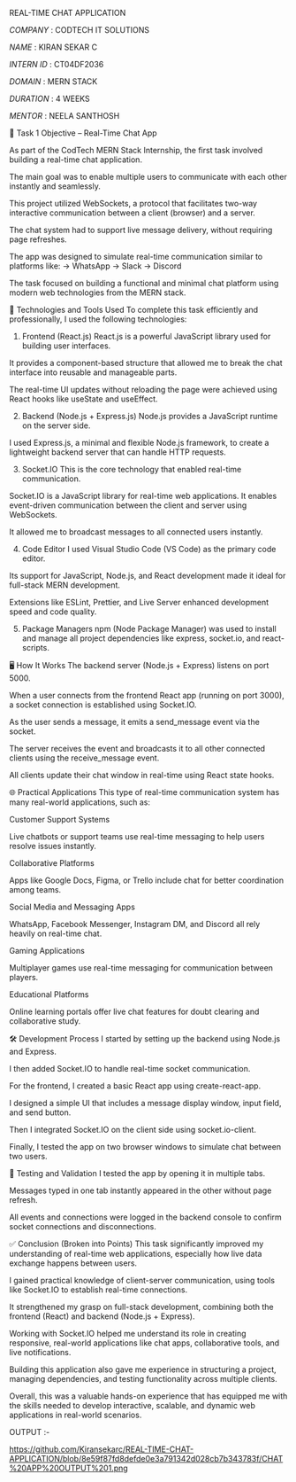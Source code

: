 REAL-TIME CHAT APPLICATION

*COMPANY* : CODTECH IT SOLUTIONS

*NAME* : KIRAN SEKAR C

*INTERN ID* : CT04DF2036

*DOMAIN* : MERN STACK

*DURATION* : 4 WEEKS

*MENTOR* : NEELA SANTHOSH


📌 Task 1 Objective – Real-Time Chat App

As part of the CodTech MERN Stack Internship, the first task involved building a real-time chat application.

The main goal was to enable multiple users to communicate with each other instantly and seamlessly.

This project utilized WebSockets, a protocol that facilitates two-way interactive communication between a client (browser) and a server.

The chat system had to support live message delivery, without requiring page refreshes.

The app was designed to simulate real-time communication similar to platforms like:
-> WhatsApp
-> Slack
-> Discord

The task focused on building a functional and minimal chat platform using modern web technologies from the MERN stack.

🧰 Technologies and Tools Used
To complete this task efficiently and professionally, I used the following technologies:

1. Frontend (React.js)
React.js is a powerful JavaScript library used for building user interfaces.

It provides a component-based structure that allowed me to break the chat interface into reusable and manageable parts.

The real-time UI updates without reloading the page were achieved using React hooks like useState and useEffect.

2. Backend (Node.js + Express.js)
Node.js provides a JavaScript runtime on the server side.

I used Express.js, a minimal and flexible Node.js framework, to create a lightweight backend server that can handle HTTP requests.

3. Socket.IO
This is the core technology that enabled real-time communication.

Socket.IO is a JavaScript library for real-time web applications. It enables event-driven communication between the client and server using WebSockets.

It allowed me to broadcast messages to all connected users instantly.

4. Code Editor
I used Visual Studio Code (VS Code) as the primary code editor.

Its support for JavaScript, Node.js, and React development made it ideal for full-stack MERN development.

Extensions like ESLint, Prettier, and Live Server enhanced development speed and code quality.

5. Package Managers
npm (Node Package Manager) was used to install and manage all project dependencies like express, socket.io, and react-scripts.

🖥️ How It Works
The backend server (Node.js + Express) listens on port 5000.

When a user connects from the frontend React app (running on port 3000), a socket connection is established using Socket.IO.

As the user sends a message, it emits a send_message event via the socket.

The server receives the event and broadcasts it to all other connected clients using the receive_message event.

All clients update their chat window in real-time using React state hooks.

🌐 Practical Applications
This type of real-time communication system has many real-world applications, such as:

Customer Support Systems

Live chatbots or support teams use real-time messaging to help users resolve issues instantly.

Collaborative Platforms

Apps like Google Docs, Figma, or Trello include chat for better coordination among teams.

Social Media and Messaging Apps

WhatsApp, Facebook Messenger, Instagram DM, and Discord all rely heavily on real-time chat.

Gaming Applications

Multiplayer games use real-time messaging for communication between players.

Educational Platforms

Online learning portals offer live chat features for doubt clearing and collaborative study.

🛠️ Development Process
I started by setting up the backend using Node.js and Express.

I then added Socket.IO to handle real-time socket communication.

For the frontend, I created a basic React app using create-react-app.

I designed a simple UI that includes a message display window, input field, and send button.

Then I integrated Socket.IO on the client side using socket.io-client.

Finally, I tested the app on two browser windows to simulate chat between two users.

🧪 Testing and Validation
I tested the app by opening it in multiple tabs.

Messages typed in one tab instantly appeared in the other without page refresh.

All events and connections were logged in the backend console to confirm socket connections and disconnections.

✅ Conclusion (Broken into Points)
This task significantly improved my understanding of real-time web applications, especially how live data exchange happens between users.

I gained practical knowledge of client-server communication, using tools like Socket.IO to establish real-time connections.

It strengthened my grasp on full-stack development, combining both the frontend (React) and backend (Node.js + Express).

Working with Socket.IO helped me understand its role in creating responsive, real-world applications like chat apps, collaborative tools, and live notifications.

Building this application also gave me experience in structuring a project, managing dependencies, and testing functionality across multiple clients.

Overall, this was a valuable hands-on experience that has equipped me with the skills needed to develop interactive, scalable, and dynamic web applications in real-world scenarios.

OUTPUT :-

https://github.com/Kiransekarc/REAL-TIME-CHAT-APPLICATION/blob/8e59f87fd8defde0e3a791342d028cb7b343783f/CHAT%20APP%20OUTPUT%201.png
